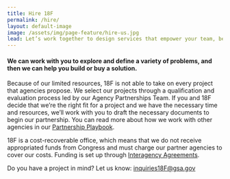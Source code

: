 ```yaml
---
title: Hire 18F
permalink: /hire/
layout: default-image
image: /assets/img/page-feature/hire-us.jpg
lead: Let’s work together to design services that empower your team, better serve the public, and tackle the big problems facing your agency.
---
```


#### We can work with you to explore and define a variety of problems, and then we can help you build or buy a solution.

Because of our limited resources, 18F is not able to take on every
project that agencies propose. We select our projects through a
qualification and evaluation process led by our Agency Partnerships
Team. If you and 18F decide that we’re the right fit for a project and
we have the necessary time and resources, we’ll work with you to draft
the necessary documents to begin our partnership. You can read more
about how we work with other agencies in our [Partnership
Playbook](https://pages.18f.gov/partnership-playbook/).

18F is a cost-recoverable office, which means that we do not receive
appropriated funds from Congress and must charge our partner agencies to
cover our costs. Funding is set up through [Interagency
Agreements](https://pages.18f.gov/iaa-forms/).

Do you have a project in mind? Let us know: [inquiries18F@gsa.gov](mailto:inquiries18F@gsa.gov)
